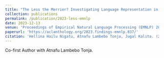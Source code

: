 ```yaml
---
title: "The Less the Merrier? Investigating Language Representation in Multilingual Models."
collection: publications
permalink: /publication/2023-less-emnlp
date: 2023-12-13
venue: 'Proceedings of Empirical Natural Language Processing (EMNLP) 2023 Findings.'
paperurl: 'https://aclanthology.org/2023.findings-emnlp.837/'
citation: 'Hellina Hailu Nigatu, Atnafu Lambebo Tonja, Jugal Kalita. (2023). &quot;The Less the Merrier? Investigating Language Representation in Multilingual Models.&quot; <i>Proceedings of Empirical Natural Language Processing (EMNLP) 2023 Findings.</i>'
---
```

Co-first Author with Atnafu Lambebo Tonja.
